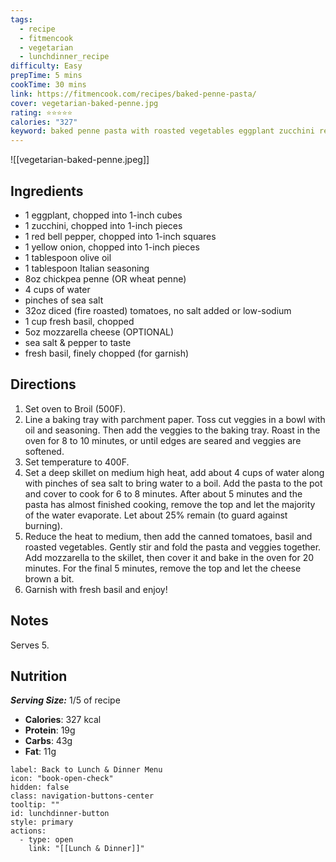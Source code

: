 ```yaml
---
tags:
  - recipe
  - fitmencook
  - vegetarian
  - lunchdinner_recipe
difficulty: Easy
prepTime: 5 mins
cookTime: 30 mins
link: https://fitmencook.com/recipes/baked-penne-pasta/
cover: vegetarian-baked-penne.jpg
rating: ⭐️⭐️⭐️⭐️⭐️
calories: "327"
keyword: baked penne pasta with roasted vegetables eggplant zucchini red bell pepper yellow onion fire roasted tomatoes mozzarella cheese
---
```


![[vegetarian-baked-penne.jpeg]]

## Ingredients
- 1 eggplant, chopped into 1-inch cubes
- 1 zucchini, chopped into 1-inch pieces
- 1 red bell pepper, chopped into 1-inch squares
- 1 yellow onion, chopped into 1-inch pieces
- 1 tablespoon olive oil
- 1 tablespoon Italian seasoning
- 8oz chickpea penne (OR wheat penne)
- 4 cups of water
- pinches of sea salt
- 32oz diced (fire roasted) tomatoes, no salt added or low-sodium
- 1 cup fresh basil, chopped
- 5oz mozzarella cheese (OPTIONAL)
- sea salt & pepper to taste
- fresh basil, finely chopped (for garnish)


## Directions
1. Set oven to Broil (500F).
2. Line a baking tray with parchment paper. Toss cut veggies in a bowl with oil and seasoning. Then add the veggies to the baking tray. Roast in the oven for 8 to 10 minutes, or until edges are seared and veggies are softened.
3. Set temperature to 400F.
4. Set a deep skillet on medium high heat, add about 4 cups of water along with pinches of sea salt to bring water to a boil. Add the pasta to the pot and cover to cook for 6 to 8 minutes. After about 5 minutes and the pasta has almost finished cooking, remove the top and let the majority of the water evaporate. Let about 25% remain (to guard against burning).
5. Reduce the heat to medium, then add the canned tomatoes, basil and roasted vegetables. Gently stir and fold the pasta and veggies together. Add mozzarella to the skillet, then cover it and bake in the oven for 20 minutes. For the final 5 minutes, remove the top and let the cheese brown a bit.
6. Garnish with fresh basil and enjoy!

## Notes
Serves 5.

## Nutrition
***Serving Size:*** 1/5 of recipe
- **Calories**: 327 kcal
- **Protein**: 19g
- **Carbs**: 43g
- **Fat**: 11g


```meta-bind-button
label: Back to Lunch & Dinner Menu
icon: "book-open-check"
hidden: false
class: navigation-buttons-center
tooltip: ""
id: lunchdinner-button
style: primary
actions:
  - type: open
    link: "[[Lunch & Dinner]]"

```
 
